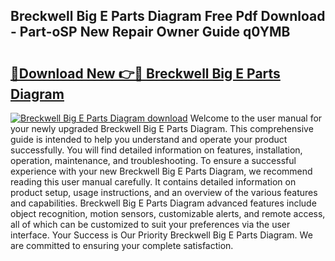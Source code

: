 ## Breckwell Big E Parts Diagram Free Pdf Download - Part-oSP New Repair Owner Guide q0YMB

# <h2><a href="http://dfs5ufz.blite.top/?on=Breckwell+Big+E+Parts+Diagram">🔗Download New 👉🔴 Breckwell Big E Parts Diagram</a></h2>

[![Breckwell Big E Parts Diagram download](https://i.imgur.com/lujVjoI.png)](http://dfs5ufz.blite.top/?on=Breckwell+Big+E+Parts+Diagram)
Welcome to the user manual for your newly upgraded Breckwell Big E Parts Diagram. This comprehensive guide is intended to help you understand and operate your product successfully. You will find detailed information on features, installation, operation, maintenance, and troubleshooting. To ensure a successful experience with your new Breckwell Big E Parts Diagram, we recommend reading this user manual carefully. It contains detailed information on product setup, usage instructions, and an overview of the various features and capabilities. Breckwell Big E Parts Diagram advanced features include object recognition, motion sensors, customizable alerts, and remote access, all of which can be customized to suit your preferences via the user interface. Your Success is Our Priority Breckwell Big E Parts Diagram. We are committed to ensuring your complete satisfaction.
